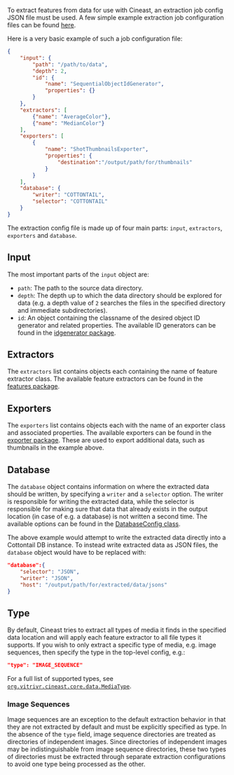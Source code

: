 To extract features from data for use with Cineast, an extraction job config JSON file must be used.
A few simple example extraction job configuration files can be found [here](https://github.com/vitrivr/cineast-config-examples).

Here is a very basic example of such a job configuration file:
```json
{
	"input": {
		"path": "/path/to/data",
		"depth": 2,
		"id": {
			"name": "SequentialObjectIdGenerator",
			"properties": {}
		}
	},
	"extractors": [
		{"name": "AverageColor"},
		{"name": "MedianColor"}
	],
	"exporters": [
		{
			"name": "ShotThumbnailsExporter",
			"properties": {
				"destination":"/output/path/for/thumbnails"
			}
		}
	],
	"database": {
		"writer": "COTTONTAIL",
		"selector": "COTTONTAIL"
	}
}
```

The extraction config file is made up of four main parts: `input`, `extractors`, `exporters` and `database`.

## Input

The most important parts of the `input` object are:
- `path`: The path to the source data directory.
- `depth`: The depth up to which the data directory should be explored for data (e.g. a depth value of `2` searches the files in the specified directory and immediate subdirectories).
- `id`: An object containing the classname of the desired object ID generator and related properties. The available ID generators can be found in the [idgenerator package](https://github.com/vitrivr/cineast/tree/master/src/org/vitrivr/cineast/core/idgenerator).

## Extractors

The `extractors` list contains objects each containing the name of feature extractor class. The available feature extractors can be found in the [features package](https://github.com/vitrivr/cineast/tree/master/src/org/vitrivr/cineast/core/features).

## Exporters

The `exporters` list contains objects each with the name of an exporter class and associated properties. The available exporters can be found in the [exporter package](https://github.com/vitrivr/cineast/tree/master/src/org/vitrivr/cineast/core/features/exporter). These are used to export additional data, such as thumbnails in the example above.

## Database

The `database` object contains information on where the extracted data should be written, by specifying a `writer` and a `selector` option. The writer is responsible for writing the extracted data, while the selector is responsible for making sure that data that already exists in the output location (in case of e.g. a database) is not written a second time. The available options can be found in the [DatabaseConfig class](https://github.com/vitrivr/cineast/blob/master/src/org/vitrivr/cineast/core/config/DatabaseConfig.java).

The above example would attempt to write the extracted data directly into a Cottontail DB instance. To instead write extracted data as JSON files, the `database` object would have to be replaced with:
```json
"database":{
	"selector": "JSON",
	"writer": "JSON",
	"host": "/output/path/for/extracted/data/jsons"
}
```

## Type

By default, Cineast tries to extract all types of media it finds in the specified data location and will apply each feature extractor to all file types it supports. If you wish to only extract a specific type of media, e.g. image sequences, then specify the type in the top-level config, e.g.:
```json
"type": "IMAGE_SEQUENCE"
```

For a full list of supported types, see [`org.vitrivr.cineast.core.data.MediaType`](https://github.com/vitrivr/cineast/blob/master/cineast-core/src/main/java/org/vitrivr/cineast/core/data/MediaType.java).

### Image Sequences

Image sequences are an exception to the default extraction behavior in that they are not extracted by default and must be explicitly specified as type. In the absence of the `type` field, image sequence directories are treated as directories of independent images. Since directories of independent images may be indistinguishable from image sequence directories, these two types of directories must be extracted through separate extraction configurations to avoid one type being processed as the other.